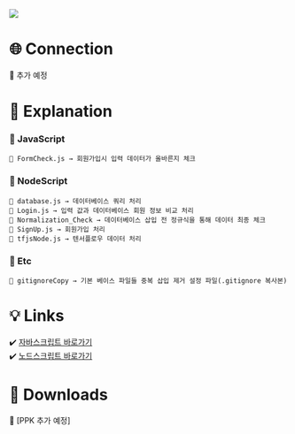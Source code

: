 <img src="https://capsule-render.vercel.app/api?type=waving&height=250&color=gradient&text=시리우스&fontAlignY=40" /> 

# 🌐 Connection
🔗 추가 예정
# 📝 Explanation
### 📑 JavaScript  
    📌 FormCheck.js → 회원가입시 입력 데이터가 올바른지 체크 
### 📑 NodeScript  
    📌 database.js → 데이터베이스 쿼리 처리  
    📌 Login.js → 입력 값과 데이터베이스 회원 정보 비교 처리  
    📌 Normalization_Check → 데이터베이스 삽입 전 정규식을 통해 데이터 최종 체크
    📌 SignUp.js → 회원가입 처리  
    📌 tfjsNode.js → 텐서플로우 데이터 처리  
### 📑 Etc  
    📌 gitignoreCopy → 기본 베이스 파일들 중복 삽입 제거 설정 파일(.gitignore 복사본)  

# 💡 Links
✔️ [자바스크립트 바로가기](https://github.com/rmflsdl4/SIRIUS/tree/resource/Resource/JavaScripts)  
✔️ [노드스크립트 바로가기](https://github.com/rmflsdl4/SIRIUS/tree/resource/Resource/NodeScripts)

# 📁 Downloads
🔽 [PPK 추가 예정]
